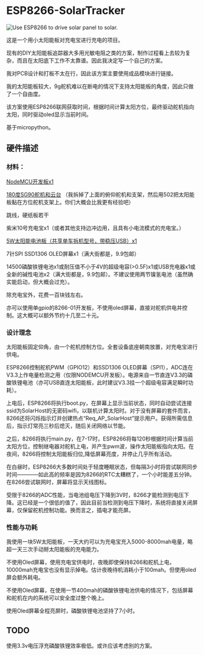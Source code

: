 # ESP8266-SolarTracker

![Use ESP8266 to drive solar panel to solar.](https://github.com/ln93/ESP8266-SolarTracker/blob/main/example.jpg)

这是一个用小太阳能板对充电宝进行充电的项目。

现有的DIY太阳能板追踪器大多用光敏电阻之类的方案，制作过程看上去较为复杂，而且在太阳底下工作不太靠谱。因此我决定写一个自己的方案。

我对PCB设计和打板不太在行，因此该方案主要使用成品模块进行链接。

我的太阳能板较大，9g舵机难以在断电的情况下支持太阳能板的角度，因此只做了一个自由度。

该方案使用ESP8266联网获取时间，根据时间计算太阳方位，最终驱动舵机指向太阳，同时驱动oled显示当前时间。

基于micropython。

## 硬件描述

### 材料：

[NodeMCU开发板x1](https://detail.tmall.com/item.htm?spm=a1z0d.6639537.1997196601.22.3d487484JcBHzd&id=535588732894)

[180度SG90舵机和云台](https://item.taobao.com/item.htm?spm=a230r.1.14.82.49532d31qkZ2OA&id=612463363006&ns=1&abbucket=3#detail)
（我拆掉了上面的俯仰舵机和支架，然后用502把太阳能板黏在方位舵机支架上。你们大概会比我更有经验吧）

跳线，硬纸板若干

紫米10号充电宝x1（或者其他支持边冲边用，且具有小电流模式的充电宝。）

[5W太阳能电池板（共享单车拆机型号，带稳压USB）x1](https://item.taobao.com/item.htm?spm=a1z09.2.0.0.23692e8dV7nGi3&id=611377225857&_u=1ujvcorba8b)

7针SPI SSD1306 OLED屏幕x1（满大街都是，9.9包邮）

14500磷酸铁锂电池x1或耐压值不小于4V的超级电容(>0.5F)x1或USB充电器x1或全新的碱性电池x2（满大街都是，9.9包邮）。不建议使用两节镍氢电池（虽然确实能启动，但大概会过充）。

除充电宝外，花费一百块钱左右。

亦可以使用单gpio的8266-01开发板，不使用oled屏幕，直接对舵机供电并控制。这大概可以额外节约十几至二十元。

### 设计理念

太阳能板固定仰角，由一个舵机控制方位。全套设备底座朝南放置，对充电宝进行供电。

ESP8266控制舵机PWM（GPIO12）和SSD1306 OLED屏幕（SPI1），ADC连在V3.3上作电量检测之用（仅限NODEMCU开发板）。电源来自一节直连V3.3的磷酸铁锂电池（亦可USB直连太阳能板，此时建议V3.3挂一个超级电容满足瞬时功耗）。

上电后，ESP8266将执行boot.py，在屏幕上显示当前状态，同时自动尝试连接ssid为SolarHost的无密码wifi，以联机计算太阳时。对于没有屏幕的套件而言，8266还将闪烁指示灯并创建热点“Req_AP_SolarHost”提示用户。获得所需信息后，指示灯常亮三秒后熄灭，随后关闭网络以节能。

之后，8266将执行main.py，在7-17时，ESP8266将每120秒根据时间计算当前太阳方位，控制继电器对舵机上电，并产生pwm波，操作太阳能板指向太阳。在夜间，8266将控制太阳能板归位,降低屏幕亮度，并停止几乎所有活动。

在白昼时，ESP8266大多数时间处于轻度睡眠状态，但每隔3小时将尝试联网同步时间————如此高的频率是因为8266的RTC太糟糕了，一个小时能差五分钟。在8266尝试联网时，屏幕将显示天线图标。

受限于8266的ADC性能，当电池组电压下降到3V时，8266才能检测到电压下降。这已经是一个很低的值了，因此目前当检测到电压下降时，系统将直接关闭屏幕，仅保留舵机控制功能。换而言之，插电才能亮屏。


### 性能与功耗

我使用一块5W太阳能板，一天大约可以为充电宝充入5000-8000mah电量，略超一天三次手动掰太阳能板的充电能力。

不使用Oled屏幕，使用充电宝供电时，夜晚即使保持8266和舵机上电，10000mah充电宝也没有显示掉电。估计夜晚待机消耗小于100mah。但使用oled屏会额外耗电。

不使用Oled屏幕，在使用一节400mah的磷酸铁锂电池供电的情况下，包括屏幕和舵机在内的系统可以安全度过整个晚上。

使用Oled屏幕全程亮屏时，磷酸铁锂电池坚持了7小时。

## TODO

使用3.3v电压浮充磷酸铁锂效率极低。或许应该考虑别的方案。

